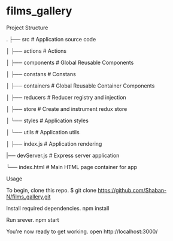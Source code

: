 # films_gallery
Project Structure

.
├── src                      # Application source code

│   ├── actions              # Actions

│   ├── components           # Global Reusable Components

│   ├── constans             # Constans

│   ├── containers           # Global Reusable Container Components

│   ├── reducers             # Reducer registry and injection

│   ├── store                # Create and instrument redux store

│   └── styles               # Application styles 

│   └── utils                # Application utils 

│   ├── index.js             # Application  rendering

|── devServer.js             # Express server application

└── index.html               # Main HTML page container for app


Usage

To begin, clone this repo.
$ git clone https://github.com/Shaban-N/films_gallery.git

Install required dependencies. 
npm install

Run srever.
npm start

You're now ready to get working.
open http://localhost:3000/
